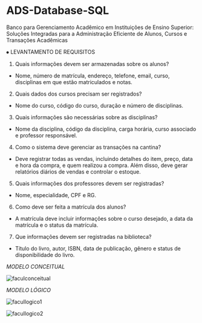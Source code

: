 # ADS-Database-SQL
Banco para Gerenciamento Acadêmico em Instituições de Ensino Superior:
Soluções Integradas para a Administração Eficiente de Alunos, Cursos e Transações Acadêmicas


⦁	 LEVANTAMENTO DE REQUISITOS

1. Quais informações devem ser armazenadas sobre os alunos?
 - Nome, número de matrícula, endereço, telefone, email, curso, disciplinas em que estão
matriculados e notas.

2. Quais dados dos cursos precisam ser registrados?
 - Nome do curso, código do curso, duração e número de disciplinas.

3. Quais informações são necessárias sobre as disciplinas?
 - Nome da disciplina, código da disciplina, carga horária, curso associado e professor
responsável.

4. Como o sistema deve gerenciar as transações na cantina?
 - Deve registrar todas as vendas, incluindo detalhes do item, preço, data e hora da compra, e
quem realizou a compra. Além disso, deve gerar relatórios diários de vendas e controlar o
estoque.

5. Quais informações dos professores devem ser registradas?
 - Nome, especialidade, CPF e RG.

6. Como deve ser feita a matrícula dos alunos?
 - A matrícula deve incluir informações sobre o curso desejado, a data da matrícula e o status
da matrícula.

7. Que informações devem ser registradas na biblioteca?
 - Título do livro, autor, ISBN, data de publicação, gênero e status de disponibilidade do livro.


*MODELO CONCEITUAL*

![faculconceitual](https://github.com/user-attachments/assets/decb4ead-61c5-4ced-9aab-55979f431374)


*MODELO LÓGICO*

![facullogico1](https://github.com/user-attachments/assets/f43c012b-96bc-4f47-96f1-a51d35bddae3)

![facullogico2](https://github.com/user-attachments/assets/d9c7c65f-2688-450d-abc4-7bc907d5307c)


